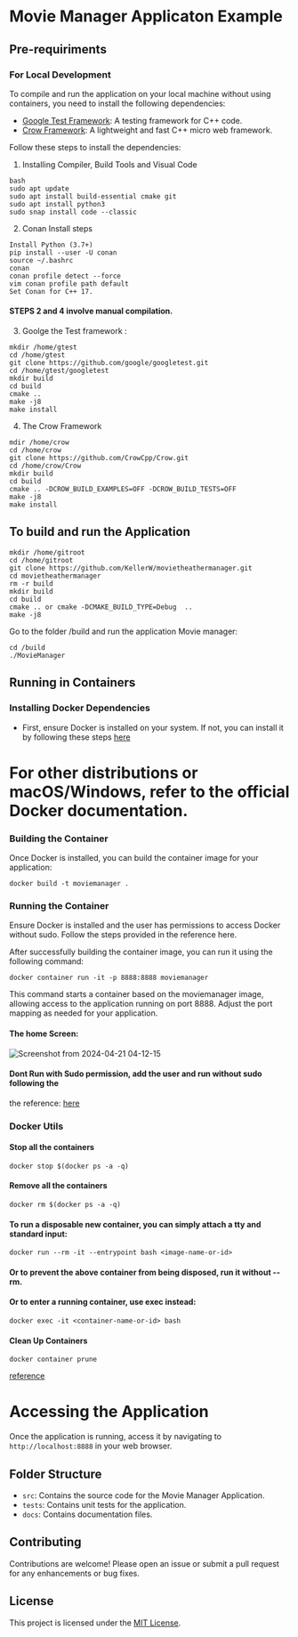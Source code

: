 # Movie Manager Applicaton Example
## Pre-requiriments 

### For Local Development 
To compile and run the application on your local machine without using containers, you need to install the following dependencies:

- [Google Test Framework](https://github.com/google/googletest): A testing framework for C++ code.
- [Crow Framework](https://github.com/CrowCpp/Crow): A lightweight and fast C++ micro web framework.

Follow these steps to install the dependencies:

1. Installing Compiler, Build Tools and Visual Code 
```
bash
sudo apt update
sudo apt install build-essential cmake git
sudo apt install python3
sudo snap install code --classic
```
2. Conan Install steps
```
Install Python (3.7+) 
pip install --user -U conan
source ~/.bashrc
conan 
conan profile detect --force
vim conan profile path default
Set Conan for C++ 17. 
```
#### STEPS 2 and 4 involve manual compilation.
3. Goolge the Test framework :
```
mkdir /home/gtest  
cd /home/gtest          
git clone https://github.com/google/googletest.git 
cd /home/gtest/googletest 
mkdir build 
cd build 
cmake .. 
make -j8
make install
```
4. The Crow Framework
```
mdir /home/crow 
cd /home/crow          
git clone https://github.com/CrowCpp/Crow.git 
cd /home/crow/Crow 
mkdir build 
cd build 
cmake .. -DCROW_BUILD_EXAMPLES=OFF -DCROW_BUILD_TESTS=OFF 
make -j8 
make install
```
## To build and run the Application
```
mkdir /home/gitroot       
cd /home/gitroot         
git clone https://github.com/KellerW/movietheathermanager.git 
cd movietheathermanager 
rm -r build  
mkdir build 
cd build 
cmake .. or cmake -DCMAKE_BUILD_TYPE=Debug  ..
make -j8
```
Go to the folder /build and run the application Movie manager: 
```
cd /build
./MovieManager
```
## Running in Containers 
### Installing Docker Dependencies
 - First, ensure Docker is installed on your system. If not, you can install it by following these steps [here](https://www.digitalocean.com/community/tutorials/how-to-install-and-use-docker-on-ubuntu-22-04)

# For other distributions or macOS/Windows, refer to the official Docker documentation.
### Building the Container 
Once Docker is installed, you can build the container image for your application:
```
docker build -t moviemanager .
```
### Running the Container
Ensure Docker is installed and the user has permissions to access Docker without sudo. Follow the steps provided in the reference here.

After successfully building the container image, you can run it using the following command:
```
docker container run -it -p 8888:8888 moviemanager
```
This command starts a container based on the moviemanager image, allowing access to the application running on port 8888. Adjust the port mapping as needed for your application.
#### The home Screen:

![Screenshot from 2024-04-21 04-12-15](https://github.com/KellerW/movietheathermanager/assets/2254792/0684042a-7a7e-4f68-b963-8722bfcbfc93)


#### Dont Run with Sudo permission, add the user and run without sudo following the 
the reference: 
[here](https://betterstack.com/community/questions/how-to-fix-permission-denied-error-when-connecting-to-docker/)

### Docker Utils
#### Stop all the containers
```
docker stop $(docker ps -a -q)
```
#### Remove all the containers
```
docker rm $(docker ps -a -q)
```
#### To run a disposable new container, you can simply attach a tty and standard input:
```
docker run --rm -it --entrypoint bash <image-name-or-id>
```
#### Or to prevent the above container from being disposed, run it without --rm.
#### Or to enter a running container, use exec instead:
```
docker exec -it <container-name-or-id> bash
```
#### Clean Up Containers
```
docker container prune
```

[reference](https://docs.docker.com/reference/cli/docker/container/rm/)
# Accessing the Application
Once the application is running, access it by navigating to `http://localhost:8888` in your web browser.
              
## Folder Structure
- `src`: Contains the source code for the Movie Manager Application.
- `tests`: Contains unit tests for the application.
- `docs`: Contains documentation files.

## Contributing
Contributions are welcome! Please open an issue or submit a pull request for any enhancements or bug fixes.
## License
This project is licensed under the [MIT License](LICENSE).

